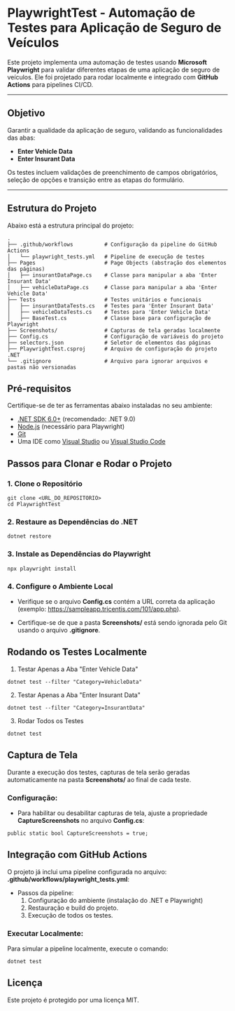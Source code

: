 # PlaywrightTest - Automação de Testes para Aplicação de Seguro de Veículos

Este projeto implementa uma automação de testes usando **Microsoft Playwright** para validar diferentes etapas de uma aplicação de seguro de veículos. Ele foi projetado para rodar localmente e integrado com **GitHub Actions** para pipelines CI/CD.

---

## Objetivo
Garantir a qualidade da aplicação de seguro, validando as funcionalidades das abas:
- **Enter Vehicle Data**
- **Enter Insurant Data**

Os testes incluem validações de preenchimento de campos obrigatórios, seleção de opções e transição entre as etapas do formulário.

---

## Estrutura do Projeto
Abaixo está a estrutura principal do projeto:

```plaintext
.
├── .github/workflows          # Configuração da pipeline do GitHub Actions
│   └── playwright_tests.yml   # Pipeline de execução de testes
├── Pages                      # Page Objects (abstração dos elementos das páginas)
│   ├── insurantDataPage.cs    # Classe para manipular a aba 'Enter Insurant Data'
│   ├── vehicleDataPage.cs     # Classe para manipular a aba 'Enter Vehicle Data'
├── Tests                      # Testes unitários e funcionais
│   ├── insurantDataTests.cs   # Testes para 'Enter Insurant Data'
│   ├── vehicleDataTests.cs    # Testes para 'Enter Vehicle Data'
│   ├── BaseTest.cs            # Classe base para configuração de Playwright
├── Screenshots/               # Capturas de tela geradas localmente
├── Config.cs                  # Configuração de variáveis do projeto
├── selectors.json             # Seletor de elementos das páginas
├── PlaywrightTest.csproj      # Arquivo de configuração do projeto .NET
└── .gitignore                 # Arquivo para ignorar arquivos e pastas não versionadas
```

## Pré-requisitos
Certifique-se de ter as ferramentas abaixo instaladas no seu ambiente:

- [.NET SDK 6.0+](https://dotnet.microsoft.com/download) (recomendado: .NET 9.0)
- [Node.js](https://nodejs.org/) (necessário para Playwright)
- [Git](https://git-scm.com/)
- Uma IDE como [Visual Studio](https://visualstudio.microsoft.com/) ou [Visual Studio Code](https://code.visualstudio.com/)


## Passos para Clonar e Rodar o Projeto 
### 1. Clone o Repositório
```
git clone <URL_DO_REPOSITORIO>
cd PlaywrightTest
```

### 2. Restaure as Dependências do .NET
```
dotnet restore
```

### 3. Instale as Dependências do Playwright
```
npx playwright install
```

### 4. Configure o Ambiente Local
* Verifique se o arquivo **Config.cs** contém a URL correta da aplicação (exemplo: https://sampleapp.tricentis.com/101/app.php).

* Certifique-se de que a pasta **Screenshots/** está sendo ignorada pelo Git usando o arquivo **.gitignore**.

## Rodando os Testes Localmente
1. Testar Apenas a Aba "Enter Vehicle Data"
```
dotnet test --filter "Category=VehicleData"
```

2. Testar Apenas a Aba "Enter Insurant Data"
```
dotnet test --filter "Category=InsurantData"
```

3. Rodar Todos os Testes
```
dotnet test
```

## Captura de Tela
Durante a execução dos testes, capturas de tela serão geradas automaticamente na pasta **Screenshots/** ao final de cada teste.

### **Configuração:**
* Para habilitar ou desabilitar capturas de tela, ajuste a propriedade **CaptureScreenshots** no arquivo **Config.cs**:

```
public static bool CaptureScreenshots = true;
```

## Integração com GitHub Actions
O projeto já inclui uma pipeline configurada no arquivo:
**.github/workflows/playwright_tests.yml**:

* Passos da pipeline:
    1. Configuração do ambiente (instalação do .NET e Playwright)
    2. Restauração e build do projeto.
    3. Execução de todos os testes.

### Executar Localmente:
Para simular a pipeline localmente, execute o comando:
```
dotnet test
```

## Licença
Este projeto é protegido por uma licença MIT.

